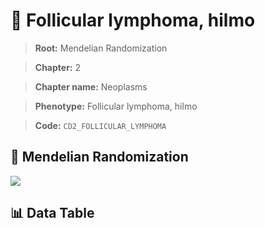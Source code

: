 # 🧪 Follicular lymphoma, hilmo

> **Root:** Mendelian Randomization

> **Chapter:** 2  

> **Chapter name:** Neoplasms

> **Phenotype:** Follicular lymphoma, hilmo  

> **Code:** `CD2_FOLLICULAR_LYMPHOMA`

## 🧬 Mendelian Randomization  

<img src="/MR/Figures/Forward/CD2_FOLLICULAR_LYMPHOMA.png"/>

## 📊 Data Table

<CsvTableMRF src="/MR_Data/Forward/CD2_FOLLICULAR_LYMPHOMA.csv"/>
